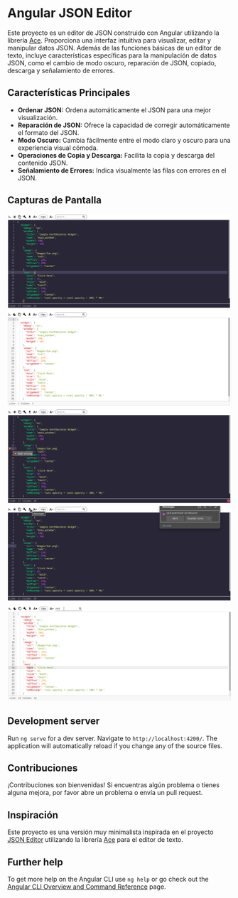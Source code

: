 # Angular JSON Editor

Este proyecto es un editor de JSON construido con Angular utilizando la librería [Ace](https://github.com/ajaxorg/ace). Proporciona una interfaz intuitiva para visualizar, editar y manipular datos JSON. Además de las funciones básicas de un editor de texto, incluye características específicas para la manipulación de datos JSON, como el cambio de modo oscuro, reparación de JSON, copiado, descarga y señalamiento de errores.

## Características Principales

- **Ordenar JSON:** Ordena automáticamente el JSON para una mejor visualización.
- **Reparación de JSON:** Ofrece la capacidad de corregir automáticamente el formato del JSON.
- **Modo Oscuro:** Cambia fácilmente entre el modo claro y oscuro para una experiencia visual cómoda.
- **Operaciones de Copia y Descarga:** Facilita la copia y descarga del contenido JSON.
- **Señalamiento de Errores:** Indica visualmente las filas con errores en el JSON.

## Capturas de Pantalla

![Captura de Pantalla 1](./src/assets/captura1.png)
![Captura de Pantalla 2](./src/assets/captura2.png)
![Captura de Pantalla 3](./src/assets/captura3.png)
![Captura de Pantalla 4](./src/assets/captura4.png)
![Captura de Pantalla 5](./src/assets/captura5.png)

## Development server

Run `ng serve` for a dev server. Navigate to `http://localhost:4200/`. The application will automatically reload if you change any of the source files.

## Contribuciones

¡Contribuciones son bienvenidas! Si encuentras algún problema o tienes alguna mejora, por favor abre un problema o envía un pull request.

## Inspiración

Este proyecto es una versión muy minimalista inspirada en el proyecto [JSON Editor](https://github.com/josdejong/jsoneditor) utilizando la librería [Ace](https://github.com/ajaxorg/ace) para el editor de texto.

## Further help

To get more help on the Angular CLI use `ng help` or go check out the [Angular CLI Overview and Command Reference](https://angular.io/cli) page.
